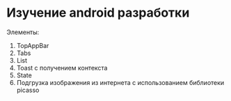 # Изучение android разработки

Элементы:
  1) TopAppBar
  2) Tabs
  3) List
  4) Toast с получением контекста
  5) State
  6) Подгрузка изображения из интернета с использованием библиотеки picasso
